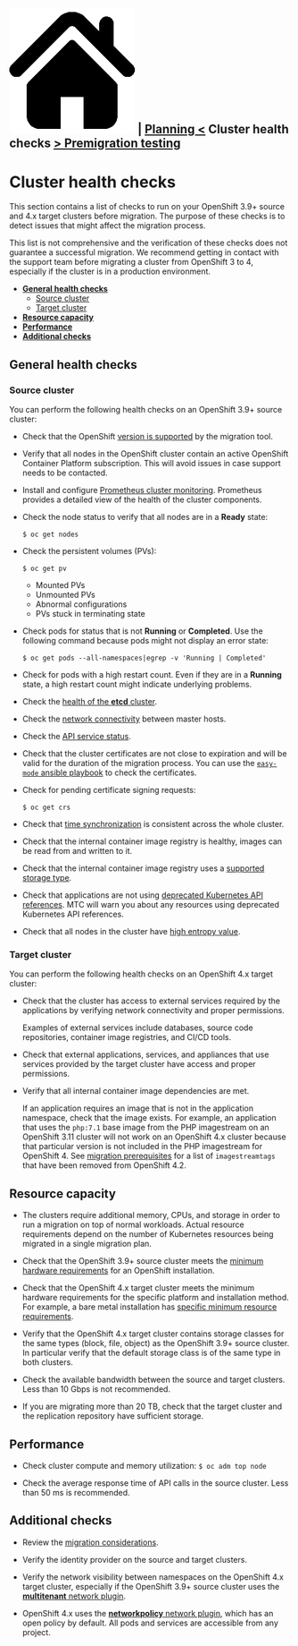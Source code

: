 [![Home](https://github.com/redhat-cop/openshift-migration-best-practices/raw/master/images/home.png)](./README.md) | [Planning <](./planning.md) Cluster health checks  [> Premigration testing](./premigration-testing.md)
---
# Cluster health checks

This section contains a list of checks to run on your OpenShift 3.9+ source and 4.x target clusters before migration. The purpose of these checks is to detect issues that might affect the migration process.

This list is not comprehensive and the verification of these checks does not guarantee a successful migration.  We recommend getting in contact with the support team before migrating a cluster from OpenShift 3 to 4, especially if the cluster is in a production environment.

* **[General health checks](#general-health-checks)**
  * [Source cluster](#source-cluster)
  * [Target cluster](#target-cluster)
* **[Resource capacity](#resource-capacity)**
* **[Performance](#performance)**
* **[Additional checks](#additional-checks)**

## General health checks

### Source cluster

You can perform the following health checks on an OpenShift 3.9+ source cluster:

* Check that the OpenShift [version is supported](https://docs.openshift.com/container-platform/4.5/migration/migrating_3_4/migrating-application-workloads-3-4.html#migration-prerequisites_migrating-3-4) by the migration tool. 

* Verify that all nodes in the OpenShift cluster contain an active OpenShift Container Platform subscription. This will avoid issues in case support needs to be contacted. 

* Install and configure [Prometheus cluster monitoring](https://docs.openshift.com/container-platform/3.11/install_config/prometheus_cluster_monitoring.html). Prometheus provides a detailed view of the health of the cluster components.

* Check the node status to verify that all nodes are in a **Ready** state: 
  ```
  $ oc get nodes
  ```

* Check the persistent volumes (PVs):
  ```
  $ oc get pv
  ```
  * Mounted PVs
  * Unmounted PVs
  * Abnormal configurations
  * PVs stuck in terminating state

* Check pods for status that is not **Running** or **Completed**.  Use the following command because pods might not display an error state:
  ```
  $ oc get pods --all-namespaces|egrep -v 'Running | Completed'
  ```

* Check for pods with a high restart count. Even if they are in a **Running** state, a high restart count might indicate underlying problems.

* Check the [health of the **etcd** cluster](https://access.redhat.com/articles/3093761).

* Check the [network connectivity](https://docs.openshift.com/container-platform/3.11/day_two_guide/environment_health_checks.html#connectivity-on-master-hosts) between master hosts.

* Check the [API service status](https://docs.openshift.com/container-platform/3.11/day_two_guide/environment_health_checks.html#day-two-guide-api-service-status).

* Check that the cluster certificates are not close to expiration and will be valid for the duration of the migration process. You can use the [`easy-mode` ansible playbook](https://docs.openshift.com/container-platform/3.11/install_config/redeploying_certificates.html#install-config-cert-expiry) to check the certificates.

* Check for pending certificate signing requests:
  ```
  $ oc get crs
  ```

* Check that [time synchronization](https://docs.openshift.com/container-platform/3.11/day_two_guide/run_once_tasks.html#day-two-guide-ntp-synchronization) is consistent across the whole cluster.

* Check that the internal container image registry is healthy, images can be read from and written to it.

* Check that the internal container image registry uses a [supported storage type](https://docs.openshift.com/container-platform/3.11/scaling_performance/optimizing_storage.html#registry).

* Check that applications are not using [deprecated Kubernetes API references](https://docs.openshift.com/container-platform/4.5/migration/migrating_3_4/troubleshooting-3-4.html#migration-gvk-incompatibility_migrating-3-4). MTC will warn you about any resources using deprecated Kubernetes API references. 

* Check that all nodes in the cluster have [high entropy value](https://docs.openshift.com/container-platform/3.11/day_two_guide/run_once_tasks.html#day-two-guide-entropy).

### Target cluster

You can perform the following health checks on an OpenShift 4.x target cluster:

* Check that the cluster has access to external services required by the applications by verifying network connectivity and proper permissions. 

  Examples of external services include databases, source code repositories, container image registries, and CI/CD tools.

* Check that external applications, services, and appliances that use services provided by the target cluster have access and proper permissions.

* Verify that all internal container image dependencies are met.

  If an application requires an image that is not in the application namespace, check that the image exists. For example, an application that uses the `php:7.1` base image from the PHP imagestream on an OpenShift 3.11 cluster will not work on an OpenShift 4.x cluster because that particular version is not included in the PHP imagestream for OpenShift 4. See [migration prerequisites](https://docs.openshift.com/container-platform/4.5/migration/migrating_3_4/migrating-application-workloads-3-4.html#migration-prerequisites_migrating-3-4) for a list of `imagestreamtags` that have been removed from OpenShift 4.2.

## Resource capacity

* The clusters require additional memory, CPUs, and storage in order to run a migration on top of normal workloads. Actual resource requirements depend on the number of Kubernetes resources being migrated in a single migration plan.

* Check that the OpenShift 3.9+ source cluster meets the [minimum hardware requirements](https://docs.openshift.com/container-platform/3.11/install/prerequisites.html#hardware) for an OpenShift installation.

* Check that the OpenShift 4.x target cluster meets the minimum hardware requirements for the specific platform and installation method. For example, a bare metal installation has [specific minimum resource requirements](https://docs.openshift.com/container-platform/4.5/installing/installing_bare_metal/installing-bare-metal.html#minimum-resource-requirements_installing-bare-metal).

* Verify that the OpenShift 4.x target cluster contains storage classes for the same types (block, file, object) as the OpenShift 3.9+ source cluster.  In particular verify that the default storage class is of the same type in both clusters.

* Check the available bandwidth between the source and target clusters. Less than 10 Gbps is not recommended.

* If you are migrating more than 20 TB, check that the target cluster and the replication repository have sufficient storage.

## Performance

* Check cluster compute and memory utilization: `$ oc adm top node`

* Check the average response time of API calls in the source cluster. Less than 50 ms is recommended.

## Additional checks

* Review the [migration considerations](https://access.redhat.com/documentation/en-us/openshift_container_platform/4.5/html-single/migration/index#migration-considerations).

* Verify the identity provider on the source and target clusters.

* Verify the network visibility between namespaces on the OpenShift 4.x target cluster, especially if the OpenShift 3.9+ source cluster uses the [**multitenant** network plugin](https://docs.openshift.com/container-platform/3.11/architecture/networking/sdn.html#architecture-additional-concepts-sdn).
  
* OpenShift 4.x uses the [**networkpolicy** network plugin](https://docs.openshift.com/container-platform/4.5/networking/network_policy/about-network-policy.html), which has an open policy by default. All pods and services are accessible from any project.
